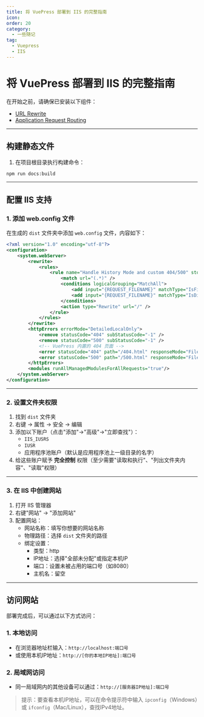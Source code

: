 ```yaml
---
title: 将 VuePress 部署到 IIS 的完整指南
icon: 
order: 20
category:
  - 一些随记
tag:
  - Vuepress
  - IIS
---
```


# 将 VuePress 部署到 IIS 的完整指南

在开始之前，请确保已安装以下组件：
- [URL Rewrite](https://www.iis.net/downloads/microsoft/url-rewrite)
- [Application Request Routing](https://www.iis.net/downloads/microsoft/application-request-routing)

---

## 构建静态文件

1. 在项目根目录执行构建命令：

```bash
npm run docs:build
```

---

## 配置 IIS 支持

### 1. 添加 web.config 文件

在生成的 `dist` 文件夹中添加 `web.config` 文件，内容如下：

```xml
<?xml version="1.0" encoding="utf-8"?>
<configuration>
    <system.webServer>
        <rewrite>
            <rules>
                <rule name="Handle History Mode and custom 404/500" stopProcessing="true">
                    <match url="(.*)" />
                    <conditions logicalGrouping="MatchAll">
                        <add input="{REQUEST_FILENAME}" matchType="IsFile" negate="true" />
                        <add input="{REQUEST_FILENAME}" matchType="IsDirectory" negate="true" />
                    </conditions>
                    <action type="Rewrite" url="/" />
                </rule>
            </rules>
        </rewrite>
        <httpErrors errorMode="DetailedLocalOnly">
            <remove statusCode="404" subStatusCode="-1" />
            <remove statusCode="500" subStatusCode="-1" />
            <!-- VuePress 内置的 404 页面 -->
            <error statusCode="404" path="/404.html" responseMode="File" />
            <error statusCode="500" path="/500.html" responseMode="File" />
        </httpErrors>
        <modules runAllManagedModulesForAllRequests="true"/>
    </system.webServer>
</configuration>
```

---

### 2. 设置文件夹权限

1. 找到 `dist` 文件夹
2. 右键 → 属性 → 安全 → 编辑
3. 添加以下账户（点击"添加"→"高级"→"立即查找"）：
   - `IIS_IUSRS`
   - `IUSR`
   - 应用程序池账户（默认是应用程序池上一级目录的名字）
4. 给这些账户赋予 **完全控制** 权限（至少需要"读取和执行"、"列出文件夹内容"、"读取"权限）

---

### 3. 在 IIS 中创建网站

1. 打开 IIS 管理器
2. 右键"网站" → "添加网站"
3. 配置网站：
   - 网站名称：填写你想要的网站名称
   - 物理路径：选择 `dist` 文件夹的路径
   - 绑定设置：
     - 类型：http
     - IP地址：选择"全部未分配"或指定本机IP
     - 端口：设置未被占用的端口号（如8080）
     - 主机名：留空

---

## 访问网站

部署完成后，可以通过以下方式访问：

### 1. 本地访问

- 在浏览器地址栏输入：`http://localhost:端口号`
- 或使用本机IP地址：`http://[你的本地IP地址]:端口号`

### 2. 局域网访问

- 同一局域网内的其他设备可以通过：`http://[服务器IP地址]:端口号`

> 提示：要查看本机IP地址，可以在命令提示符中输入 `ipconfig`（Windows）或 `ifconfig`（Mac/Linux），查找IPv4地址。